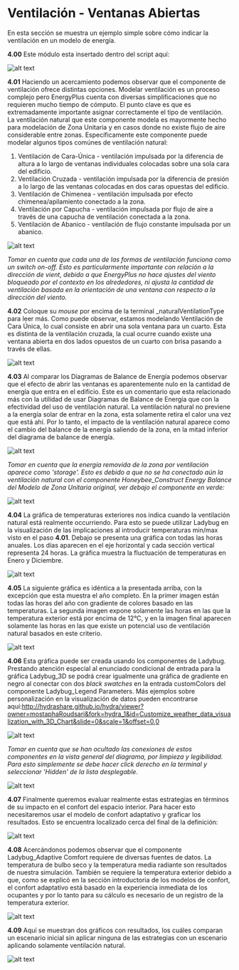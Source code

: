 # Ventilación - Ventanas Abiertas

En esta sección se muestra un ejemplo simple sobre cómo indicar la ventilación en un modelo de energía.

**4.00** Este módulo esta insertado dentro del script aquí:

![alt text](https://user-images.githubusercontent.com/44324576/52432381-96222c00-2b0a-11e9-9107-22d6dc01e8b9.png)

**4.01** Haciendo un acercamiento podemos observar que el componente de ventilación ofrece distintas opciones. Modelar ventilación es un proceso complejo pero EnergyPlus cuenta con diversas simplificaciones que no requieren mucho tiempo de cómputo. El punto clave es que es extremadamente importante asignar correctamente el tipo de ventilación. La ventilación natural que este componente modela es mayormente hecho para modelación de Zona Unitaria y en casos donde no existe flujo de aire considerable entre zonas. Específicamente este componente puede modelar algunos tipos comúnes de ventilación natural:

  1. Ventilación de Cara-Única - ventilación impulsada por la diferencia de altura a lo largo de ventanas individuales colocadas sobre una sola cara del edificio.
  2. Ventilación Cruzada - ventilación impulsada por la diferencia de presión a lo largo de las ventanas colocadas en dos caras opuestas del edificio.
  3. Ventilación de Chimenea - ventilación impulsada por efecto chimenea/apilamiento conectado a la zona.
  4. Ventilación por Capucha - ventilación impulsada por flujo de aire a través de una capucha de ventilación conectada a la zona.
  5. Ventilación de Abanico -  ventilación de flujo constante impulsada por un abanico.
  
  ![alt text](https://user-images.githubusercontent.com/44324576/52433831-47769100-2b0e-11e9-90d8-bb75513e89b4.png)

*Tomar en cuenta que cada una de las formas de ventilación funciona como un switch on-off. Esto es particularmente importante con relación a la dirección de vient, debido a que EnergyPlus no hace ajustes del viento bloqueado por el contexto en los alrededores, ni ajusta la cantidad de ventilación basada en la orientación de una ventana con respecto a la dirección del viento.* 

**4.02** Coloque su *mouse* por encima de la terminal _naturalVentilationType para leer más. Como puede observar, estamos modelando Ventilación de Cara Única, lo cual consiste en abrir una sola ventana para un cuarto. Esta es distinta de la ventilación cruzada, la cual ocurre cuando existe una ventana abierta en dos lados opuestos de un cuarto con brisa pasando a través de ellas. 

![alt text](https://user-images.githubusercontent.com/44324576/52435631-a1795580-2b12-11e9-9fd8-ca989490c835.jpg)

**4.03** Al comparar los Diagramas de Balance de Energía podemos observar que el efecto de abrir las ventanas es aparentemente nulo en la cantidad de energía que entra en el edificio. Este es un comentario que esta relacionado más con la utilidad de usar Diagramas de Balance de Energía que con la efectividad del uso de ventilación natural. La ventilación natural no previene a la energía solar de entrar en la zona, esta solamente retira el calor una vez que está ahí. Por lo tanto, el impacto de la ventilación natural aparece como el cambio del balance de la energía saliendo de la zona, en la mitad inferior del diagrama de balance de energía.

![alt text](https://user-images.githubusercontent.com/44324576/52435462-3465c000-2b12-11e9-98e4-19c909b93399.gif)

*Tomar en cuenta que la energía removida de la zona por ventilación aparece como 'storage'. Esto es debido a que no se ha conectado aún la ventilación natural con el componente Honeybee_Construct Energy Balance del Modelo de Zona Unitaria original, ver debajo el componente en verde:*

![alt text](https://user-images.githubusercontent.com/44324576/52437574-852be780-2b17-11e9-9432-f299c91472c9.jpg)

**4.04** La gráfica de temperaturas exteriores nos indica cuando la ventilación natural está realmente occurriendo. Para esto se puede utilizar Ladybug en la visualización de las implicaciones al introducir temperaturas min/max visto en el paso **4.01**. Debajo se presenta una gráfica con todas las horas anuales. Los días aparecen en el eje horizontal y cada sección vertical representa 24 horas. La gráfica muestra la fluctuación de temperaturas en Enero y Diciembre.

![alt text](https://user-images.githubusercontent.com/44324576/52436054-89560600-2b13-11e9-8087-304579af9e2b.jpg)

**4.05** La siguiente gráfica es idéntica a la presentada arriba, con la excepción que esta muestra el año completo. En la primer imagen están todas las horas del año con gradiente de colores basado en las temperaturas. La segunda imagen expone solamente las horas en las que la temperatura exterior está por encima de 12°C, y en la imagen final aparecen solamente las horas en las que existe un potencial uso de ventilación natural basados en este criterio.

![alt text](https://user-images.githubusercontent.com/44324576/52436707-3f6e1f80-2b15-11e9-8004-bf9d1a382078.gif)

**4.06** Esta gráfica puede ser creada usando los componentes de Ladybug. Prestando atención especial al enunciado condicional de entrada para la gráfica Ladybug_3D se podrá crear igualmente una gráfica de gradiente en negro al conectar con dos *black swatches* en la entrada customColors del componente Ladybug_Legend Parameters. Más ejemplos sobre personalización en la visualización de datos pueden encontrarse aquí:http://hydrashare.github.io/hydra/viewer?owner=mostaphaRoudsari&fork=hydra_1&id=Customize_weather_data_visualization_with_3D_Chart&slide=0&scale=1&offset=0,0

![alt text](https://user-images.githubusercontent.com/44324576/52436944-e783e880-2b15-11e9-8cc5-8ea4f309681c.png)

*Tomar en cuenta que se han ocultado las conexiones de estos componentes en la vista general del diagrama, por limpieza y legibilidad. Para esto simplemente se debe hacer click derecho en la terminal y seleccionar 'Hidden' de la lista desplegable*.

![alt text](https://user-images.githubusercontent.com/44324576/52437724-e2279d80-2b17-11e9-9204-3482033d707a.JPG)

**4.07** Finalmente queremos evaluar realmente estas estrategias en términos de su impacto en el confort del espacio interior. Para hacer esto necesitaremos usar el modelo de confort adaptativo y graficar los resultados. Esto se encuentra localizado cerca del final de la definición:

![alt text](https://user-images.githubusercontent.com/44324576/52441180-52d2b800-2b20-11e9-85a7-2654e114c562.png)

**4.08** Acercándonos podemos observar que el componente Ladybug_Adaptive Comfort requiere de diversas fuentes de datos. La temperatura de bulbo seco y la temperatura media radiante son resultados de nuestra simulación. También se requiere la temperatura exterior debido a que, como se explicó en la sección introductoria de los modelos de confort, el confort adaptativo está basado en la experiencia inmediata de los ocupantes y por lo tanto para su cálculo es necesario de un registro de la temperatura exterior.

![alt text](https://user-images.githubusercontent.com/44324576/52441428-cecd0000-2b20-11e9-9c28-60dd9e8ea861.png)

**4.09** Aquí se muestran dos gráficos con resultados, los cuáles comparan un escenario inicial sin aplicar ninguna de las estrategias con un escenario aplicando solamente ventilación natural.

![alt text](https://user-images.githubusercontent.com/44324576/52441922-418aab00-2b22-11e9-858f-c2ad86d5598e.gif)


